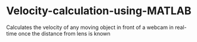 # Velocity-calculation-using-MATLAB
Calculates the velocity of any moving object in front of a webcam in real-time once the distance from lens is known

